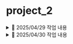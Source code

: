 # project_2

<details>
<summary>📅 2025/04/29 작업 내용</summary>

<br>

- **전국 리콜 현황 전체보기 기능 구현 완료** (`recall_list.jsp`)
  - ✅ 페이징 처리 완료
  - ❌ DB로 옮겨오는 방식 아님 — API 주소를 호출해서 바로 가져오는 방식
  - ⚠️ 총 개수(total) 구할 수 없어 **923개로 고정 처리**
  - 📝 표 양식 CSS 적용 완료!

- **게시판 동작 프론트단 제작** (`announce.jsp,notice.jsp`)
  - ✅ notice.jsp 프론트 완료 (CSS까지)
  - ⚠️ announce 는 프론트 일시적 마무리, 추가 수정 예정 있음
  - ❌ 백앤드 구현 예정

- **결함신고 페이지** (`defect_reports.jsp`)
  - ✅ defect_reports.jsp-insert기능 완료
  - defect_details_check.jsp : 미완성 
   - 👉 (폼형식 관리자(는없지만)defect_reports 에 있는 글 검수하고 →defect_details로 insert 하는 페이지 )
  - ❌ 백앤드 기본틀 사용, 구현 예정, 프론트 수정필요


#### 🛠️ 추가 및 수정된 파일 목록

- `RecallController` (수정)
- `Defect_DetailsDTO` (추가)
- `PageService` (추가)
- `PageServiceImpl` (추가)
  - 👉 PageServiceImpl: XML 파일 형식을 List로 변환하는 메소드 포함

- `announce.jsp` (추가)
- `notice.jsp` (추가)
- `AnnounceController.java` (추가)
- `NoticeController.java` (추가)

- `defect_reports.jsp` (추가)
- `defect_reports_ok.jsp` (추가)
- `DefectController` (추가)
- `NoticeController.java` (추가)
- `DefectDAO` (추가)
- `Defect_ReportsDTO` (추가)
- `DefactService.java` (추가)
- `DefactServiceImpl.java` (추가)

</details>

<details>
<summary>📅 2025/04/30 작업 내용</summary>

<br>

- 
  - **무슨 기능을 구현**, **어떤 파일을 수정**, **이슈나 한계** 등

</details>
